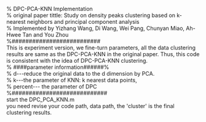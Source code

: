 % DPC-PCA-KNN Implementation <br>
% original paper tittle: Study on density peaks clustering based on k-nearest neighbors and principal component analysis<br>
% Implemented by Yizhang Wang, Di Wang, Wei Pang, Chunyan Miao, Ah-Hwee Tan and You Zhou<br>
%##########################<br>
This is experiment version, we fine-turn parameters, all the data clustering results are same as the DPC-PCA-KNN in the original paper. Thus, this code is  consistent with the idea of DPC-PCA-KNN clustering.<br>
% ####parameter information######%<br>
% d---reduce the original data to the d dimension by PCA.<br>
% k---the parameter of KNN: k nearest data points, <br>
% percent--- the parameter of DPC<br>
%############################<br>
start the DPC_PCA_KNN.m<br>
you need revise your code path, data path, the 'cluster' is the final clustering results.<br>

